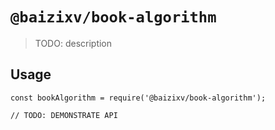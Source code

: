 # `@baizixv/book-algorithm`

> TODO: description

## Usage

```
const bookAlgorithm = require('@baizixv/book-algorithm');

// TODO: DEMONSTRATE API
```
